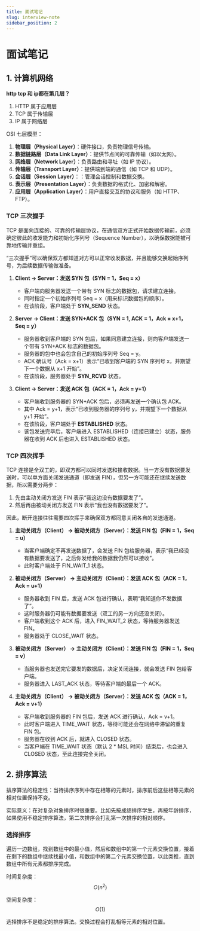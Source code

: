 ```yaml
---
title: 面试笔记
slug: interview-note
sidebar_position: 2
---
```



# 面试笔记

## 1. 计算机网络
**http tcp 和 ip都在第几层？**

1. HTTP 属于应用层
2. TCP 属于传输层
3. IP 属于网络层

OSI 七层模型：
1. **物理层（Physical Layer）**：硬件接口，负责物理信号传输。
2. **数据链路层（Data Link Layer）**：提供节点间的可靠传输（如以太网）。
3. **网络层（Network Layer）**：负责路由和寻址（如 IP 协议）。
4. **传输层（Transport Layer）**：提供端到端的通信（如 TCP 和 UDP）。
5. **会话层（Session Layer）**：：管理会话控制和数据交换。
6. **表示层（Presentation Layer）**：负责数据的格式化、加密和解密。
7. **应用层（Application Layer）**：用户直接交互的协议和服务（如 HTTP、FTP）。


### TCP 三次握手

TCP 是面向连接的、可靠的传输层协议，在通信双方正式开始数据传输前，必须确定彼此的收发能力和初始化序列号（Sequence Number），以确保数据能被可靠地传输并重组。

“三次握手”可以确保双方都知道对方可以正常收发数据，并且能够交换起始序列号，为后续数据传输做准备。

1. **Client -> Server：发送 SYN 包（SYN = 1，Seq = x）**
    - 客户端向服务器发送一个带有 SYN 标志的数据包，请求建立连接。
    - 同时指定一个初始序列号 Seq = x（用来标识数据包的顺序）。
    - 在该阶段，客户端处于 **SYN_SEND** 状态。

2. **Server -> Client：发送 SYN+ACK 包（SYN = 1, ACK = 1，Ack = x+1，Seq = y）**
    - 服务器收到客户端的 SYN 包后，如果同意建立连接，则向客户端发送一个带有 SYN+ACK 标志的数据包。
    - 服务器的包中也会包含自己的初始序列号 Seq = y。
    - ACK 确认号（Ack = x+1）表示“已收到客户端的 SYN 序列号 x，并期望下一个数据从 x+1 开始”。
    - 在该阶段，服务器处于 **SYN_RCVD** 状态。

3. **Client -> Server：发送 ACK 包（ACK = 1，Ack = y+1）**
    - 客户端收到服务器的 SYN+ACK 包后，必须再发送一个确认包 ACK。
    - 其中 Ack = y+1，表示“已收到服务器的序列号 y，并期望下一个数据从 y+1 开始”。
    - 在该阶段，客户端处于 **ESTABLISHED** 状态。
    - 该包发送完毕后，客户端进入 ESTABLISHED（连接已建立）状态，服务器在收到 ACK 后也进入 ESTABLISHED 状态。

### TCP 四次挥手
TCP 连接是全双工的，即双方都可以同时发送和接收数据。当一方没有数据要发送时，可以单方面关闭发送通道（即发送 FIN），但另一方可能还在继续发送数据，所以需要分两步：
1. 先由主动关闭方发送 FIN 表示“我这边没有数据要发了”。
2. 然后再由被动关闭方发送 FIN 表示“我也没有数据要发了”。

因此，断开连接往往需要四次挥手来确保双方都同意关闭各自的发送通道。

1. **主动关闭方（Client） -> 被动关闭方（Server）：发送 FIN 包（FIN = 1，Seq = u）**
    - 当客户端确定不再发送数据了，会发送 FIN 包给服务器，表示“我已经没有数据要发送了，之后你发给我的数据我仍然可以接收”。
    - 此时客户端处于 FIN_WAIT_1 状态。

2. **被动关闭方（Server） -> 主动关闭方（Client）：发送 ACK 包（ACK = 1，Ack = u+1）**
    - 服务器收到 FIN 后，发送 ACK 包进行确认，表明“我知道你不发数据了”。
    - 这时服务器仍可能有数据要发送（双工的另一方向还没关闭）。
    - 客户端收到这个 ACK 后，进入 FIN_WAIT_2 状态，等待服务器发送 FIN。
    - 服务器处于 CLOSE_WAIT 状态。

3. **被动关闭方（Server） -> 主动关闭方（Client）：发送 FIN 包（FIN = 1，Seq = v）**
    - 当服务器也发送完它要发的数据后，决定关闭连接，就会发送 FIN 包给客户端。
    - 服务器进入 LAST_ACK 状态，等待客户端的最后一个 ACK。

4. **主动关闭方（Client） -> 被动关闭方（Server）：发送 ACK 包（ACK = 1，Ack = v+1）**
    - 客户端收到服务器的 FIN 包后，发送 ACK 进行确认，Ack = v+1。
    - 此时客户端进入 TIME_WAIT 状态，等待可能还会在网络中滞留的重复 FIN 包。
    - 服务器在收到 ACK 后，就进入 CLOSED 状态。
    - 当客户端在 TIME_WAIT 状态（默认 2 * MSL 时间）结束后，也会进入 CLOSED 状态，至此连接完全关闭。



## 2. 排序算法

排序算法的稳定性：当待排序序列中存在相等的元素时，排序前后这些相等元素的相对位置保持不变。

实际意义：在对复杂对象排序时很重要。比如先按成绩排序学生，再按年龄排序，如果使用不稳定排序算法，第二次排序会打乱第一次排序的相对顺序。

### 选择排序
遍历一边数组，找到数组中的最小值，然后和数组中的第一个元素交换位置，接着在剩下的数组中继续找最小值，和数组中的第二个元素交换位置，以此类推，直到数组中所有元素都排序完成。

时间复杂度：
$$
O(n^2)
$$

空间复杂度：
$$
O(1)
$$

选择排序不是稳定的排序算法。交换过程会打乱相等元素的相对位置。
### 